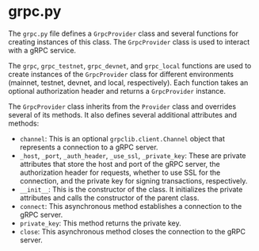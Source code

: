 # grpc.py

The `grpc.py` file defines a `GrpcProvider` class and several functions for creating instances of this class. The `GrpcProvider` class is used to interact with a gRPC service.

The `grpc`, `grpc_testnet`, `grpc_devnet`, and `grpc_local` functions are used to create instances of the `GrpcProvider` class for different environments (mainnet, testnet, devnet, and local, respectively). Each function takes an optional authorization header and returns a `GrpcProvider` instance.

The `GrpcProvider` class inherits from the `Provider` class and overrides several of its methods. It also defines several additional attributes and methods:

* `channel`: This is an optional `grpclib.client.Channel` object that represents a connection to a gRPC server.
* `_host`, `_port`, `_auth_header`, `_use_ssl`, `_private_key`: These are private attributes that store the host and port of the gRPC server, the authorization header for requests, whether to use SSL for the connection, and the private key for signing transactions, respectively.
* `__init__`: This is the constructor of the class. It initializes the private attributes and calls the constructor of the parent class.
* `connect`: This asynchronous method establishes a connection to the gRPC server.
* `private_key`: This method returns the private key.
* `close`: This asynchronous method closes the connection to the gRPC server.

